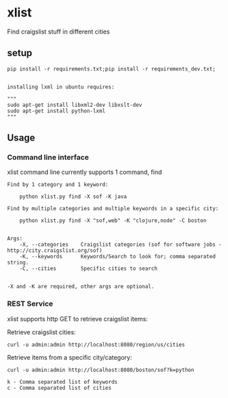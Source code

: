 # xlist

Find craigslist stuff in different cities

## setup

	pip install -r requirements.txt;pip install -r requirements_dev.txt;


	installing lxml in ubuntu requires:

	"""
	sudo apt-get install libxml2-dev libxslt-dev
	sudo apt-get install python-lxml
	"""

## Usage

### Command line interface

xlist command line currently supports 1 command, find


	Find by 1 category and 1 keyword:
	
		python xlist.py find -X sof -K java

	Find by multiple categories and multiple keywords in a specific city:
		
		python xlist.py find -X "sof,web" -K "clojure,node" -C boston


	Args:
		-X, --categories	Craigslist categories (sof for software jobs - http://city.craigslist.org/sof)
		-K, --keywords      Keywords/Search to look for; comma separated string.
		-C, --cities		Specific cities to search


	-X and -K are required, other args are optional.

### REST Service

xlist supports http GET to retrieve craigslist items:


Retrieve craigslist cities:


	curl -u admin:admin http://localhost:8080/region/us/cities


Retrieve items from a specific city/category:

	
    curl -u admin:admin http://localhost:8080/boston/sof?k=python

    k - Comma separated list of keywords
    c - Comma separated list of cities
